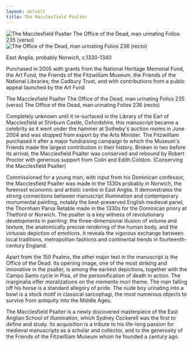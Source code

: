 ```yaml
---
layout: default
title: The Macclesfield Psalter
---
```


![The Macclesfield Psalter The Office of the Dead, man urinating Folios 235 (verso)]({{site.baseurl}}/images/MS%201-2005%28f235v%29.jpeg "The Macclesfield Psalter The Office of the Dead, man urinating Folios 235 (verso)")
![The Office of the Dead, man urinating Folios 236 (recto)]({{site.baseurl}}/images//MS%201-2005%28f236r%29.jpeg "The Office of the Dead, man urinating Folios 236 (recto)")

East Anglia, probably Norwich, c.1330-1340

Purchased in 2005 with grants from the National Heritage Memorial Fund, the Art Fund, the Friends of the Fitzwilliam Museum, the Friends of the National Libraries, the Cadbury Trust, and with contributions from a public appeal launched by the Art Fund

The Macclesfield Psalter The Office of the Dead, man urinating Folios 235 (verso) The Office of the Dead, man urinating Folios 236 (recto)

Completely unknown until it re-surfaced in the Library of the Earl of Macclesfield at Shirburn Castle, Oxfordshire, this manuscript became a celebrity as it went under the hammer at Sotheby's auction rooms in June 2004 and was stopped from export by the Arts Minister. The Fitzwilliam purchased it after a major fundraising campaign to which the Museum's Friends made the largest contribution in their history. Broken in two before its arrival, the Macclesfield Psalter was conserved and rebound by Robert Proctor with generous support from Colin and Edith Colston. (Conserving the Macclesfield Psalter)

Commissioned for a young man, with input from his Dominican confessor, the Macclesfield Psalter was made in the 1330s probably in Norwich, the foremost economic and artistic centre in East Anglia. It demonstrates the strong connections between manuscript illumination and contemporary monumental painting, notably the best-preserved English medieval panel, the Thornham Parva Retable made in the 1330s for the Dominican priory at Thetford or Norwich. The psalter is a key witness of revolutionary developments in painting: the three-dimensional illusion of volume and texture, the anatomically precise rendering of the human body, and the virtuoso depiction of emotions. It reveals the vigorous exchange between local traditions, metropolitan fashions and continental trends in fourteenth-century England.

Apart from the 150 Psalms, the other major text in the manuscript is the Office of the Dead. Its opening image, one of the most striking and innovative in the psalter, is among the earliest depictions, together with the Campo Santo cycle in Pisa, of the personification of death in action. The marginalia offer moralizations on the memento mori theme. The man falling off his horse is a standard allegory of pride. The nude boy urinating into a bowl is a stock motif in classical sarcophagi, the most numerous objects to survive from antiquity into the Middle Ages.

The Macclesfield Psalter is a newly discovered masterpiece of the East Anglian School of illumination, which Sydney Cockerell was the first to define and study. Its acquisition is a tribute to his life-long passion for medieval manuscripts as a scholar and collector, and to the generosity of the Friends of the Fitzwilliam Museum whom he founded a century ago.
